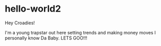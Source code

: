 # hello-world2
Hey Croadies!

I'm a young trapstar out here setting trends and making money moves
I personally know Da Baby. LETS GOO!!!
